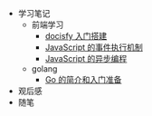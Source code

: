 - 学习笔记
  - 前端学习
    - [docisfy 入门搭建](/learning/frontEnd/docisfy/docisfy.md)
    - [JavaScript 的事件执行机制](/learning/frontEnd/javascript/eventLoop.md)
    - [JavaScript 的异步编程](/learning/frontEnd/javascript/asynchronous.md)
  - golang
    - [Go 的简介和入门准备](/learning/go/01.md)
- 观后感
- 随笔
